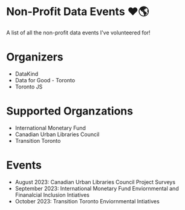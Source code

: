 # Non-Profit Data Events ❤️🌎
 A list of all the non-profit data events I've volunteered for!

# Organizers
 * DataKind
 * Data for Good - Toronto
 * Toronto JS

# Supported Organzations
 * International Monetary Fund
 * Canadian Urban Libraries Council
 * Transition Toronto

# Events
 * August 2023: Canadian Urban Libraries Council Project Surveys
 * September 2023: International Monetary Fund Enviornmental and Finanalcial Inclusion Intiatives
 * October 2023: Transition Toronto Enviornmental Intiatives 
 
 
